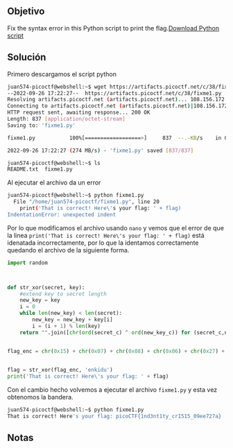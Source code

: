 ## Objetivo
Fix the syntax error in this Python script to print the flag.[Download Python script](https://artifacts.picoctf.net/c/38/fixme1.py)

## Solución
Primero descargamos el script python
``` bash
juan574-picoctf@webshell:~$ wget https://artifacts.picoctf.net/c/38/fixme1.py
--2022-09-26 17:22:27--  https://artifacts.picoctf.net/c/38/fixme1.py
Resolving artifacts.picoctf.net (artifacts.picoctf.net)... 108.156.172.6, 108.156.172.120, 108.156.172.74, ...
Connecting to artifacts.picoctf.net (artifacts.picoctf.net)|108.156.172.6|:443... connected.
HTTP request sent, awaiting response... 200 OK
Length: 837 [application/octet-stream]
Saving to: 'fixme1.py'

fixme1.py           100%[==================>]     837  --.-KB/s    in 0s      

2022-09-26 17:22:27 (274 MB/s) - 'fixme1.py' saved [837/837]

juan574-picoctf@webshell:~$ ls
README.txt  fixme1.py
```

Al ejecutar el archivo da un error
``` bash
juan574-picoctf@webshell:~$ python fixme1.py 
  File "/home/juan574-picoctf/fixme1.py", line 20
    print('That is correct! Here\'s your flag: ' + flag)
IndentationError: unexpected indent
```

Por lo que modificamos el archivo usando `nano` y vemos que el error de que la linea `print('That is correct! Here\'s your flag: ' + flag)` está idenatada incorrectamente, por lo que la identamos correctamente quedando el archivo de la siguiente forma.
``` python
import random



def str_xor(secret, key):
    #extend key to secret length
    new_key = key
    i = 0
    while len(new_key) < len(secret):
        new_key = new_key + key[i]
        i = (i + 1) % len(key)        
    return "".join([chr(ord(secret_c) ^ ord(new_key_c)) for (secret_c,new_key_c) in zip(secret,new_key)])


flag_enc = chr(0x15) + chr(0x07) + chr(0x08) + chr(0x06) + chr(0x27) + chr(0x21) + chr(0x23) + chr(0x15) + chr(0x5a) + chr(0x07) + chr(0x00) + chr(0x46) + chr(0x0b) + chr(0x1a) + chr(0x5a) + chr(0x1d) + chr(0x1d) + chr(0x2a) + chr(0x06) + chr(0x1c) + chr(0x5a) + chr(0x5c) + chr(0x55) + chr(0x40) + chr(0x3a) + chr(0x5e) + chr(0x52) + chr(0x0c) + chr(0x01) + chr(0x42) + chr(0x57) + chr(0x59) + chr(0x0a) + chr(0x14)

  
flag = str_xor(flag_enc, 'enkidu')
print('That is correct! Here\'s your flag: ' + flag)
```

Con el cambio hecho volvemos a ejecutar el archivo `fixme1.py` y esta vez obtenomos la bandera.
``` bash
juan574-picoctf@webshell:~$ python fixme1.py 
That is correct! Here's your flag: picoCTF{1nd3nt1ty_cr1515_09ee727a}
```

## Notas